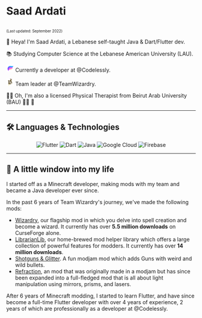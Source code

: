 # Saad Ardati

<sub><sub>(Last updated: September 2022)</sub></sub>

👋 Heya! I'm Saad Ardati, a Lebanese self-taught Java & Dart/Flutter dev.

📚 Studying Computer Science at the Lebanese American University (LAU).

![Codelessly Logo](assets/codelessly_logo.png) Currently a developer at @Codelessly.

![Wizardry Logo](assets/wizardry_logo.png) Team leader at @TeamWizardry.

👨‍⚕ ️Oh, I'm also a licensed Physical Therapist from Beirut Arab University (BAU) 🧑‍⚕️ 🙌

-----------

## 🛠 Languages & Technologies

<p align="middle">
    <img src="https://cdn.jsdelivr.net/gh/devicons/devicon/icons/flutter/flutter-original.svg"  alt="Flutter" width="50"/>
    <img src="https://cdn.jsdelivr.net/gh/devicons/devicon/icons/dart/dart-original.svg"  alt="Dart" width="50"/>
    <img src="https://cdn.jsdelivr.net/gh/devicons/devicon/icons/java/java-original.svg"  alt="Java" width="50"/>
    <img src="https://cdn.jsdelivr.net/gh/devicons/devicon/icons/googlecloud/googlecloud-original.svg"  alt="Google Cloud" width="50"/>
    <img src="https://cdn.jsdelivr.net/gh/devicons/devicon/icons/firebase/firebase-plain.svg"  alt="Firebase" width="50"/>
</p>


------------

## 🌅 A little window into my life

I started off as a Minecraft developer, making mods with my team and became a Java developer ever since.

In the past 6 years of Team Wizardry's journey, we've made the following mods:

- [Wizardry](https://www.curseforge.com/minecraft/mc-mods/wizardry-mod), our flagship mod in which you delve into spell
  creation and become a wizard. It currently has over **5.5 million downloads** on CurseForge alone.
- [LibrarianLib](https://www.curseforge.com/minecraft/mc-mods/librarianlib), our home-brewed mod helper library which
  offers a large collection of powerful features for modders. It currently has over **14 million downloads**.
- [Shotguns & Glitter](https://www.curseforge.com/minecraft/mc-mods/shotguns-glitter). A fun modjam mod which adds
  Guns with weird and wild bullets.
- [Refraction](https://www.curseforge.com/minecraft/mc-mods/refraction), an mod that was originally made in a modjam
  but has since been expanded into a full-fledged mod that is all about light manipulation using mirrors, prisms, 
  and lasers.

After 6 years of Minecraft modding, I started to learn Flutter, and have since become a full-time Flutter developer
with over 4 years of experience, 2 years of which are professionally as a developer at @Codelessly.